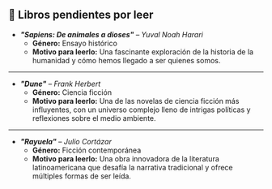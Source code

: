## 📖 **Libros pendientes por leer**

- **_"Sapiens: De animales a dioses"_** – *Yuval Noah Harari*  
   - **Género:** Ensayo histórico  
   - **Motivo para leerlo:** Una fascinante exploración de la historia de la humanidad y cómo hemos llegado a ser quienes somos.
***
- **_"Dune"_** – *Frank Herbert*  
   - **Género:** Ciencia ficción  
   - **Motivo para leerlo:** Una de las novelas de ciencia ficción más influyentes, con un universo complejo lleno de intrigas políticas y reflexiones sobre el medio ambiente.
***
- **_"Rayuela"_** – *Julio Cortázar*  
   - **Género:** Ficción contemporánea  
   - **Motivo para leerlo:** Una obra innovadora de la literatura latinoamericana que desafía la narrativa tradicional y ofrece múltiples formas de ser leída.
